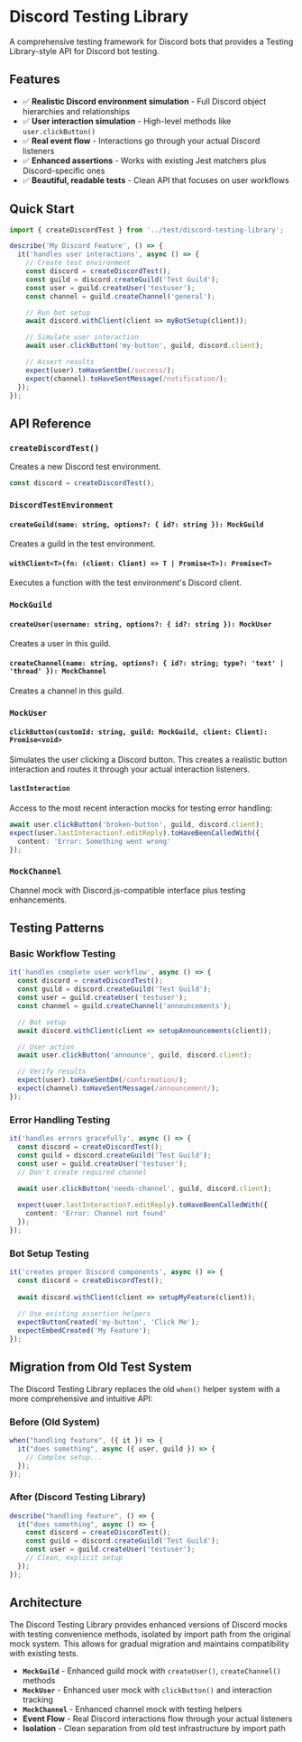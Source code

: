 # Discord Testing Library

A comprehensive testing framework for Discord bots that provides a Testing Library-style API for Discord bot testing.

## Features

- ✅ **Realistic Discord environment simulation** - Full Discord object hierarchies and relationships
- ✅ **User interaction simulation** - High-level methods like `user.clickButton()`
- ✅ **Real event flow** - Interactions go through your actual Discord listeners
- ✅ **Enhanced assertions** - Works with existing Jest matchers plus Discord-specific ones
- ✅ **Beautiful, readable tests** - Clean API that focuses on user workflows

## Quick Start

```typescript
import { createDiscordTest } from '../test/discord-testing-library';

describe('My Discord Feature', () => {
  it('handles user interactions', async () => {
    // Create test environment
    const discord = createDiscordTest();
    const guild = discord.createGuild('Test Guild');
    const user = guild.createUser('testuser');
    const channel = guild.createChannel('general');

    // Run bot setup
    await discord.withClient(client => myBotSetup(client));

    // Simulate user interaction
    await user.clickButton('my-button', guild, discord.client);

    // Assert results
    expect(user).toHaveSentDm(/success/);
    expect(channel).toHaveSentMessage(/notification/);
  });
});
```

## API Reference

### `createDiscordTest()`

Creates a new Discord test environment.

```typescript
const discord = createDiscordTest();
```

### `DiscordTestEnvironment`

#### `createGuild(name: string, options?: { id?: string }): MockGuild`

Creates a guild in the test environment.

#### `withClient<T>(fn: (client: Client) => T | Promise<T>): Promise<T>`

Executes a function with the test environment's Discord client.

### `MockGuild`

#### `createUser(username: string, options?: { id?: string }): MockUser`

Creates a user in this guild.

#### `createChannel(name: string, options?: { id?: string; type?: 'text' | 'thread' }): MockChannel`

Creates a channel in this guild.

### `MockUser`

#### `clickButton(customId: string, guild: MockGuild, client: Client): Promise<void>`

Simulates the user clicking a Discord button. This creates a realistic button interaction and routes it through your actual interaction listeners.

#### `lastInteraction`

Access to the most recent interaction mocks for testing error handling:

```typescript
await user.clickButton('broken-button', guild, discord.client);
expect(user.lastInteraction?.editReply).toHaveBeenCalledWith({ 
  content: 'Error: Something went wrong' 
});
```

### `MockChannel`

Channel mock with Discord.js-compatible interface plus testing enhancements.

## Testing Patterns

### Basic Workflow Testing

```typescript
it('handles complete user workflow', async () => {
  const discord = createDiscordTest();
  const guild = discord.createGuild('Test Guild');
  const user = guild.createUser('testuser');
  const channel = guild.createChannel('announcements');

  // Bot setup
  await discord.withClient(client => setupAnnouncements(client));

  // User action
  await user.clickButton('announce', guild, discord.client);

  // Verify results
  expect(user).toHaveSentDm(/confirmation/);
  expect(channel).toHaveSentMessage(/announcement/);
});
```

### Error Handling Testing

```typescript
it('handles errors gracefully', async () => {
  const discord = createDiscordTest();
  const guild = discord.createGuild('Test Guild');
  const user = guild.createUser('testuser');
  // Don't create required channel

  await user.clickButton('needs-channel', guild, discord.client);
  
  expect(user.lastInteraction?.editReply).toHaveBeenCalledWith({ 
    content: 'Error: Channel not found' 
  });
});
```

### Bot Setup Testing

```typescript
it('creates proper Discord components', async () => {
  const discord = createDiscordTest();
  
  await discord.withClient(client => setupMyFeature(client));
  
  // Use existing assertion helpers
  expectButtonCreated('my-button', 'Click Me');
  expectEmbedCreated('My Feature');
});
```

## Migration from Old Test System

The Discord Testing Library replaces the old `when()` helper system with a more comprehensive and intuitive API:

### Before (Old System)
```typescript
when("handling feature", ({ it }) => {
  it("does something", async ({ user, guild }) => {
    // Complex setup...
  });
});
```

### After (Discord Testing Library)
```typescript
describe("handling feature", () => {
  it("does something", async () => {
    const discord = createDiscordTest();
    const guild = discord.createGuild('Test Guild');
    const user = guild.createUser('testuser');
    // Clean, explicit setup
  });
});
```

## Architecture

The Discord Testing Library provides enhanced versions of Discord mocks with testing convenience methods, isolated by import path from the original mock system. This allows for gradual migration and maintains compatibility with existing tests.

- **`MockGuild`** - Enhanced guild mock with `createUser()`, `createChannel()` methods
- **`MockUser`** - Enhanced user mock with `clickButton()` and interaction tracking
- **`MockChannel`** - Enhanced channel mock with testing helpers
- **Event Flow** - Real Discord interactions flow through your actual listeners
- **Isolation** - Clean separation from old test infrastructure by import path